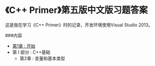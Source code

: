 # 《C++ Primer》第五版中文版习题答案
这是我在学习《C++ Primer》时的记录，开发环境使用Visual Studio 2013。

###内容 
- [第1章 : 开始](ch01/README.md)
- 第 I 部分 : C++基础
	- 第2章 : 变量和基本类型




